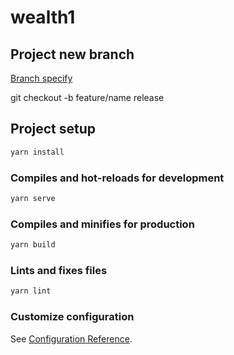 # wealth1

## Project new branch

[Branch specify](https://www.tapd.cn/60236733/markdown_wikis/show/#1160236733001000857)

git checkout -b feature/name release

## Project setup

```bash
yarn install
```

### Compiles and hot-reloads for development

```bash
yarn serve
```

### Compiles and minifies for production

```bash
yarn build
```

### Lints and fixes files

```bash
yarn lint
```

### Customize configuration

See [Configuration Reference](https://cli.vuejs.org/config/).
